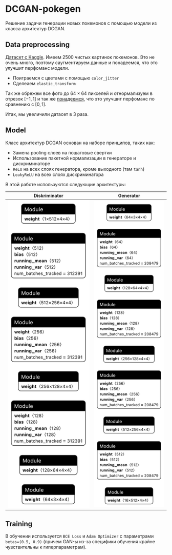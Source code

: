# DCGAN-pokegen

Решение задачи генерации новых покемонов с помощью модели из класса архитектур DCGAN. 

## Data preprocessing
[Датасет с Kaggle](https://www.kaggle.com/datasets/hlrhegemony/pokemon-image-dataset).
Имеем 2500 чистых картинок покемонов. Это не очень много, поэтому саугментируем данные и понадеемся, что это улучшит перфоманс модели. 
- Поиграемся с цветами с помощью `color_jitter`
- Сделеаем `elastic_transform`

Так же обрежем все фото до $64 \times 64$ пикселей и отнормализуем в отрезок $[-1, 1]$ и так же [понадеемся](https://datascience.stackexchange.com/questions/54296/should-input-images-be-normalized-to-1-to-1-or-0-to-1), что это улучшит перфоманс по сравнению с $[0,1]$.

Итак, мы увеличили датасет в 3 раза.

## Model

Класс архитектур DCGAN основан на наборе принципов, таких как: 
- Замена pooling слоев на пошаговые свертки
- Использование пакетной нормализации в генераторе и дискриминаторе
- `ReLU` на всех слоях генератора, кроме выходного (там  `tanh`)
- `LeakyReLU` на всех слоях дискриминатора 

В этой работе используются следующие архитектуры: 

Diskriminator            |  Generator
:-------------------------------------:|:-------------------------------------:
![disk](https://github.com/valerizabby/DCGAN-pokegen/blob/main/pictures/discriminator-model100.pth.png)  |  ![gen](https://github.com/valerizabby/DCGAN-pokegen/blob/main/pictures/generator-model100.pth.png)

## Training

В обучении используется `BCE Loss` и `Adam Optimizer` с параметрами `betas=(0.5, 0.9)` (причем GAN-ы из-за специфики обучения крайне чувствительны к гиперпараметрам). 


